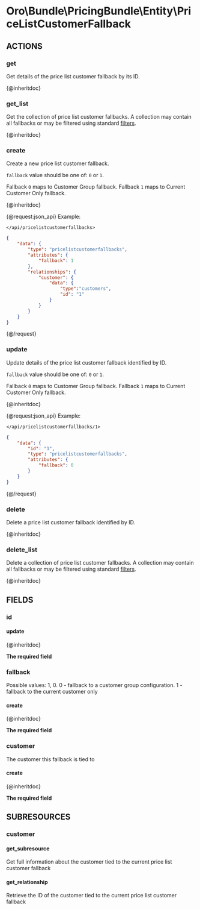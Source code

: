 # Oro\Bundle\PricingBundle\Entity\PriceListCustomerFallback

## ACTIONS

### get

Get details of the price list customer fallback by its ID.

{@inheritdoc}

### get_list

Get the collection of price list customer fallbacks. A collection may contain all fallbacks or may be filtered using standard <a href="https://www.oroinc.com/doc/orocommerce/current/dev-guide/integration#filters">filters</a>.

{@inheritdoc}

### create

Create a new price list customer fallback.

`fallback` value should be one of: `0` or `1`.

Fallback `0` maps to Customer Group fallback. Fallback `1`  maps to Current Customer Only fallback.

{@inheritdoc}

{@request:json_api}
Example:

`</api/pricelistcustomerfallbacks>`

```JSON
{
    "data": {
        "type": "pricelistcustomerfallbacks",
        "attributes": {
            "fallback": 1
        },
        "relationships": {
            "customer": {
                "data": {
                    "type":"customers",
                    "id": "1"
                }
            }
        }
    }
}
```
{@/request}

### update

Update details of the price list customer fallback identified by ID.

`fallback` value should be one of: `0` or `1`.

Fallback `0` maps to Customer Group fallback. Fallback `1`  maps to Current Customer Only fallback.

{@inheritdoc}

{@request:json_api}
Example:

`</api/pricelistcustomerfallbacks/1>`
 
```JSON
{
    "data": {
        "id": "1",
        "type": "pricelistcustomerfallbacks",
        "attributes": {
            "fallback": 0
        }
    }
}
```
{@/request}

### delete

Delete a price list customer fallback identified by ID.

{@inheritdoc}

### delete_list

Delete a collection of price list customer fallbacks. A collection may contain all fallbacks or may be filtered using standard <a href="https://www.oroinc.com/doc/orocommerce/current/dev-guide/integration#filters">filters</a>.

{@inheritdoc}

## FIELDS

### id

#### update

{@inheritdoc}

**The required field**

### fallback

Possible values: 1, 0. 0 - fallback to a customer group configuration. 1 - fallback to the current customer only

#### create

{@inheritdoc}

**The required field**

### customer

The customer this fallback is tied to

#### create

{@inheritdoc}

**The required field**


## SUBRESOURCES

### customer

#### get_subresource

Get full information about the customer tied to the current price list customer fallback

#### get_relationship

Retrieve the ID of the customer tied to the current price list customer fallback
